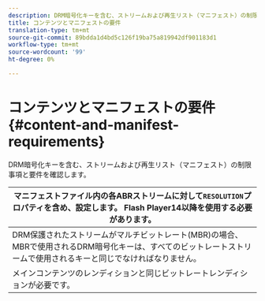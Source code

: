 ```yaml
---
description: DRM暗号化キーを含む、ストリームおよび再生リスト（マニフェスト）の制限事項と要件を確認します。
title: コンテンツとマニフェストの要件
translation-type: tm+mt
source-git-commit: 89bdda1d4bd5c126f19ba75a819942df901183d1
workflow-type: tm+mt
source-wordcount: '99'
ht-degree: 0%

---
```



# コンテンツとマニフェストの要件{#content-and-manifest-requirements}

DRM暗号化キーを含む、ストリームおよび再生リスト（マニフェスト）の制限事項と要件を確認します。

| マニフェストファイル内の各ABRストリームに対して`RESOLUTION`プロパティを含め、設定します。 Flash Player14以降を使用する必要があります。 |
|---|
| DRM保護されたストリームがマルチビットレート(MBR)の場合、MBRで使用されるDRM暗号化キーは、すべてのビットレートストリームで使用されるキーと同じでなければなりません。 |
| メインコンテンツのレンディションと同じビットレートレンディションが必要です。 |